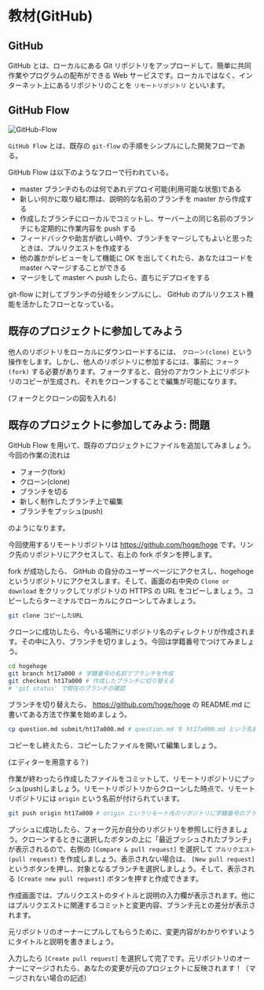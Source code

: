 # 教材(GitHub)

## GitHub

GitHub とは、ローカルにある Git リポジトリをアップロードして、簡単に共同作業やプログラムの配布ができる Web サービスです。ローカルではなく、インターネット上にあるリポジトリのことを `リモートリポジトリ` といいます。

## GitHub Flow

![GitHub-Flow](src/GitHub-Flow.png)

`GitHub Flow` とは、既存の `git-flow` の手順をシンプルにした開発フローである。

GitHub Flow は以下のようなフローで行われている。

- master ブランチのものは何であれデプロイ可能(利用可能な状態)である
- 新しい何かに取り組む際は、説明的な名前のブランチを master から作成する
- 作成したブランチにローカルでコミットし、サーバー上の同じ名前のブランチにも定期的に作業内容を push する
- フィードバックや助言が欲しい時や、ブランチをマージしてもよいと思ったときは、プルリクエストを作成する
- 他の誰かがレビューをして機能に OK を出してくれたら、あなたはコードを master へマージすることができる
- マージをして master へ push したら、直ちにデプロイをする

git-flow に対してブランチの分岐をシンプルにし、 GitHub のプルリクエスト機能を活かしたフローとなっている。

## 既存のプロジェクトに参加してみよう

他人のリポジトリをローカルにダウンロードするには、 `クローン(clone)` という操作をします。しかし、他人のリポジトリに参加するには、事前に `フォーク(fork)` する必要があります。フォークすると、自分のアカウント上にリポジトリのコピーが生成され、それをクローンすることで編集が可能になります。

(フォークとクローンの図を入れる)

## 既存のプロジェクトに参加してみよう: 問題

GitHub Flow を用いて、既存のプロジェクトにファイルを追加してみましょう。今回の作業の流れは

- フォーク(fork)
- クローン(clone)
- ブランチを切る
- 新しく制作したブランチ上で編集
- ブランチをプッシュ(push)

のようになります。

今回使用するリモートリポジトリは <https://github.com/hoge/hoge> です。リンク先のリポジトリにアクセスして、右上の fork ボタンを押します。

fork が成功したら、 GitHub の自分のユーザーページにアクセスし、hogehoge というリポジトリにアクセスします。そして、画面の右中央の `Clone or download` をクリックしてリポジトリの HTTPS の URL をコピーしましょう。コピーしたらターミナルでローカルにクローンしてみましょう。

```bash
git clone コピーしたURL
```

クローンに成功したら、今いる場所にリポジトリ名のディレクトリが作成されます。その中に入り、ブランチを切りましょう。今回は学籍番号でつけてみましょう。

```bash
cd hogehoge
git branch ht17a000 # 学籍番号の名前でブランチを作成
git checkout ht17a000 # 作成したブランチに切り替える
# 'git status' で現在のブランチの確認
```

ブランチを切り替えたら、 <https://github.com/hoge/hoge> の README.md に書いてある方法で作業を始めましょう。

```bash
cp question.md submit/ht17a000.md # question.md を ht17a000.md という名前で submit というディレクトリ内にコピー
```

コピーをし終えたら、コピーしたファイルを開いて編集しましょう。

(エディターを用意する？)

作業が終わったら作成したファイルをコミットして、リモートリポジトリにプッシュ(push)しましょう。リモートリポジトリからクローンした時点で、リモートリポジトリには `origin` という名前が付けられています。

```bash
git push origin ht17a000 # origin というリモート先のリポジトリに学籍番号のブランチを送信
```

プッシュに成功したら、フォーク元か自分のリポジトリを参照しに行きましょう。クローンするときに選択したボタンの上に「最近プッシュされたブランチ」が表示されるので、右側の `[Compare & pull request]` を選択して `プルリクエスト(pull request)` を作成しましょう。表示されない場合は、 `[New pull request]` というボタンを押し、対象となるブランチを選択しましょう。そして、表示される `[Create new pull request]` ボタンを押すと作成できます。

作成画面では、プルリクエストのタイトルと説明の入力欄が表示されます。他にはプルリクエストに関連するコミットと変更内容、ブランチ元との差分が表示されます。

元リポジトリのオーナーにプルしてもらうために、変更内容がわかりやすいようにタイトルと説明を書きましょう。

入力したら `[Create pull request]` を選択して完了です。元リポジトリのオーナーにマージされたら、あなたの変更が元のプロジェクトに反映されます！（マージされない場合の記述）
